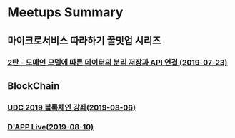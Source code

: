 # Meetups Summary

## 마이크로서비스 따라하기 꿀밋업 시리즈

### [2탄 - 도메인 모델에 따른 데이터의 분리 저장과 API 연결 (2019-07-23)](/chapters/micro-services/20190703.md)

## BlockChain

### [UDC 2019 블록체인 강좌(2019-08-06)](/chapters/blockchain/udc2019_20190806.md)

### [D'APP Live(2019-08-10)](/chapters/blockchain/dapplive_20190810.md)